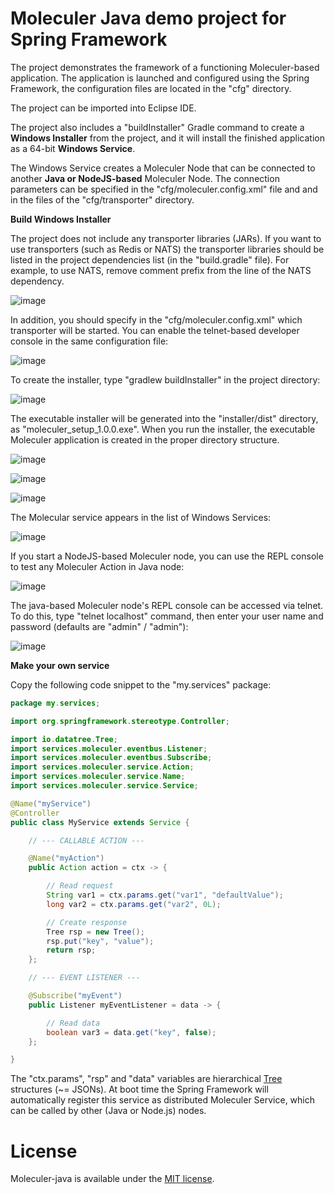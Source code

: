 # Moleculer Java demo project for Spring Framework

The project demonstrates the framework of a functioning Moleculer-based application. The application is launched and configured using the Spring Framework, the configuration files are located in the "cfg" directory.

The project can be imported into Eclipse IDE.

The project also includes a "buildInstaller" Gradle command to create a **Windows Installer** from the project, and it will install the finished application as a 64-bit **Windows Service**.

The Windows Service creates a Moleculer Node that can be connected to another **Java or NodeJS-based** Moleculer Node. The connection parameters can be specified in the "cfg/moleculer.config.xml" file and and in the files of the "cfg/transporter" directory.

**Build Windows Installer**

The project does not include any transporter libraries (JARs). If you want to use transporters (such as Redis or NATS) the transporter libraries should be listed in the project dependencies list (in the "build.gradle" file). For example, to use NATS, remove comment prefix from the line of the NATS dependency.

![image](docs/dependency.png)

In addition, you should specify in the "cfg/moleculer.config.xml" which transporter will be started. You can enable the telnet-based developer console in the same configuration file:

![image](docs/config.png)

To create the installer, type "gradlew buildInstaller" in the project directory:

![image](docs/gradlew.png)

The executable installer will be generated into the "installer/dist" directory, as "moleculer_setup_1.0.0.exe". When you run the installer, the executable Moleculer application is created in the proper directory structure.

![image](docs/installer1.png)

![image](docs/installer2.png)

![image](docs/installer3.png)

The Molecular service appears in the list of Windows Services:

![image](docs/service.png)

If you start a NodeJS-based Moleculer node, you can use the REPL console to test any Moleculer Action in Java node:

![image](docs/getobject.png)

The java-based Moleculer node's REPL console can be accessed via telnet. To do this, type "telnet localhost" command, then enter your user name and password (defaults are "admin" / "admin"):

![image](docs/info.png)

**Make your own service**

Copy the following code snippet to the "my.services" package:

```java
package my.services;

import org.springframework.stereotype.Controller;

import io.datatree.Tree;
import services.moleculer.eventbus.Listener;
import services.moleculer.eventbus.Subscribe;
import services.moleculer.service.Action;
import services.moleculer.service.Name;
import services.moleculer.service.Service;

@Name("myService")
@Controller
public class MyService extends Service {

	// --- CALLABLE ACTION ---

	@Name("myAction")
	public Action action = ctx -> {

		// Read request
		String var1 = ctx.params.get("var1", "defaultValue");
		long var2 = ctx.params.get("var2", 0L);

		// Create response
		Tree rsp = new Tree();
		rsp.put("key", "value");
		return rsp;
	};

	// --- EVENT LISTENER ---

	@Subscribe("myEvent")
	public Listener myEventListener = data -> {

		// Read data
		boolean var3 = data.get("key", false);
	};

}
```

The "ctx.params", "rsp" and "data" variables are hierarchical [Tree](https://www.javadoc.io/doc/com.github.berkesa/datatree-core/1.0.9) structures (~= JSONs). At boot time the Spring Framework will automatically register this service as distributed Moleculer Service, which can be called by other (Java or Node.js) nodes.

# License
Moleculer-java is available under the [MIT license](https://tldrlegal.com/license/mit-license).